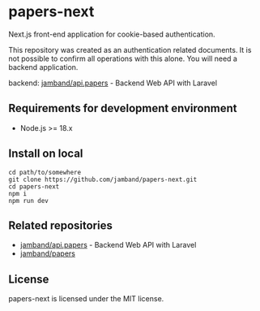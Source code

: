 # papers-next

Next.js front-end application for cookie-based authentication.

This repository was created as an authentication related documents. It is not possible to confirm all operations with this alone. You will need a backend application.

backend: [jamband/api.papers](https://github.com/jamband/api.papers) - Backend Web API with Laravel

## Requirements for development environment

- Node.js >= 18.x

## Install on local

```
cd path/to/somewhere
git clone https://github.com/jamband/papers-next.git
cd papers-next
npm i
npm run dev
```

## Related repositories

- [jamband/api.papers](https://github.com/jamband/api.papers) - Backend Web API with Laravel
- [jamband/papers](https://github.com/jamband/papers)

## License

papers-next is licensed under the MIT license.
